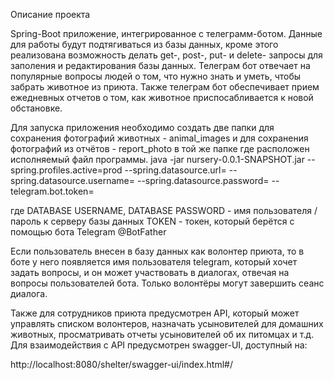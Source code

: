Описание проекта

Spring-Boot приложение, интегрированное с телеграмм-ботом.  Данные для работы будут подтягиваться из базы данных, кроме этого реализована возможность делать get-, post-, put- и delete- запросы 
для заполения и редактирования базы данных. Телеграм бот отвечает на популярные вопросы людей о том, что нужно знать и уметь, чтобы забрать животное из приюта. Также телеграм 
бот обеспечивает прием ежедневных отчетов о том, как животное приспосабливается к новой обстановке.

Для запуска приложения необходимо создать две папки для сохранения фотографий животных - animal_images и для сохранения фотографий из отчётов - report_photo в той же папке где расположен исполняемый файл программы.
java -jar nursery-0.0.1-SNAPSHOT.jar --spring.profiles.active=prod --spring.datasource.url=<URL OF DATABASE> --spring.datasource.username=<DATABASE USERNAME> --spring.datasource.password=<DATABASE PASSWORD> --telegram.bot.token=<TOKEN>

где
DATABASE USERNAME, DATABASE PASSWORD - имя пользователя / пароль к серверу базы данных
TOKEN - токен, который берётся с помощью бота Telegram @BotFather

Если пользователь внесен в базу данных как волонтер приюта, то в боте у него появляется имя пользователя telegram, который хочет задать вопросы, и он может участвовать в диалогах, отвечая на вопросы пользователей бота.
Только волонтёры могут завершить сеанс диалога.

Также для сотрудников приюта предусмотрен API, который может управлять списком волонтеров, назначать усыновителей для домашних животных, просматривать отчеты усыновителей об их питомцах и т.д.
Для взаимодействия с API предусмотрен swagger-UI, доступный на:

http://localhost:8080/shelter/swagger-ui/index.html#/
